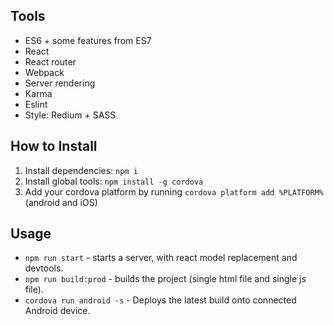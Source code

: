 ## Tools
* ES6 + some features from ES7
* React
* React router
* Webpack
* Server rendering
* Karma
* Eslint
* Style: Redium + SASS

## How to Install
1. Install dependencies: ```npm i```
2. Install global tools: ```npm install -g cordova```
3. Add your cordova platform by running ```cordova platform add %PLATFORM%``` (android and iOS)

## Usage
- ```npm run start``` - starts a server, with react model replacement and devtools.
- ```npm run build:prod``` - builds the project (single html file and single js file).
- ```cordova run android -s``` - Deploys the latest build onto connected Android device.